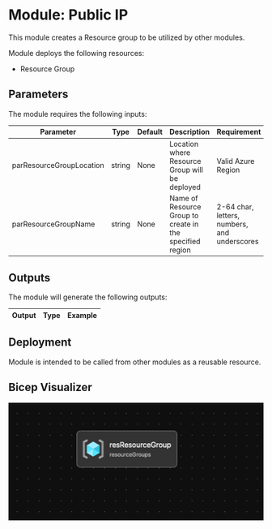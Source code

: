 # Module: Public IP

This module creates a Resource group to be utilized by other modules.  

Module deploys the following resources:
  * Resource Group


## Parameters

The module requires the following inputs:

 Parameter | Type | Default | Description | Requirement | Example
----------- | ---- | ------- |----------- | ----------- | -------
 parResourceGroupLocation  | string | None | Location where Resource Group will be deployed | Valid Azure Region | eastus2
 parResourceGroupName | string| None | Name of Resource Group to create in the specified region| 2-64 char, letters, numbers, and underscores | Hub 

## Outputs

The module will generate the following outputs:

Output | Type | Example
------ | ---- | --------


## Deployment
Module is intended to be called from other modules as a reusable resource.

## Bicep Visualizer

![Bicep Visualizer](media/resource-group.visualizer.png "Bicep Visualizer")